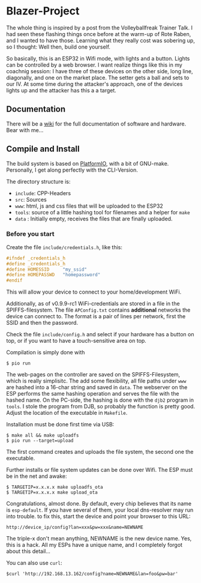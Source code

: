 # Blazer-Project #

The whole thing is inspired by a post from the Volleyballfreak Trainer
Talk. I had seen these flashing things once before at the warm-up of
Rote Raben, and I wanted to have those. Learning what they really cost
was sobering up, so I thought: Well then, build one yourself.

So basically, this is an ESP32 in Wifi mode, with lights and a
button. Lights can be controlled by a web browser. I want realize
things like this in my coachnig session: I have three of these devices
on the other side, long line, diagonally, and one on the market
place. The setter gets a ball and sets to our IV. At some time during
the attacker's approach, one of the devices lights up and the attacker
has this a a target.

## Documentation ##

There will be a [wiki](https://github.com/tomdmr/blazer2/wiki) for the
full documentation of software and hardware. Bear with me...

## Compile and Install ##

The build system is based on
[PlatformIO](https://www.platformio.org/), with a bit of GNU-make.
Personally, I get along perfectly with the CLI-Version. 

The directory structure is:

  * `include`: CPP-Headers
  * `src`: Sources
  * `www`: html, js and css files that will be uploaded to the ESP32
  * `tools`: source of a little hashing tool for filenames and a helper for `make`
  * `data` : Initially empty, receives the files that are finally uploaded.

### Before you start ###

Create the file `include/credentials.h`, like this:

``` c++
#ifndef _credentials_h
#define _credentials_h
#define HOMESSID     "my_ssid"
#define HOMEPASSWD   "homepassword"
#endif
``` 
This will allow your device to connect to your home/development WiFi.

Additionally, as of v0.9.9-rc1 WiFi-credentials are stored in a file
in the SPIFFS-filesystem. The file `APConfig.txt` contains
**additional** networks the device can connect to. The format is a
pair of lines per network, first the SSID and then the password.

Check the file `include/config.h` and select if your hardware has a
button on top, or if you want to have a touch-sensitive area on top.

Compilation is simply done with

``` shell
$ pio run
```

The web-pages on the controller are saved on the SPIFFS-Filesystem,
which is really simplisitc. The add some flexibility, all file paths
under `www` are hashed into a 16-char string and saved in `data`. The
webserver on the ESP performs the same hashing operation and serves
the file with the hashed name. On the PC-side, the hashing is done
with the `djb2` program in `tools`. I stole the program from DJB, so
probably the function is pretty good. Adjust the location of the executable in `Makefile`.

Installation must be done first time via USB:

``` shell
$ make all && make uploadfs
$ pio run --target=upload
```

The first command creates and uploads the file system, the second one the executable. 

Further installs or file system updates can be done over Wifi. The ESP must be in the net and awake:

``` shell
$ TARGETIP=x.x.x.x make uploadfs_ota
$ TARGETIP=x.x.x.x make upload_ota

```

Congratulations, almost done. By default, every chip believes that its
name is `esp-default`. If you have several of them, your local
dns-resolver may run into trouble. to fix this, start the device and point your browser to this URL:

`http://device_ip/config?lan=xxx&pw=xxx&name=NEWNAME`

The triple-x don't mean anything, NEWNAME is the new device name. Yes,
this is a hack. All my ESPs have a unique name, and I completely
forgot about this detail...

You can also use `curl`:

``` shell
$curl 'http://192.168.13.162/config?name=NEWNAME&lan=foo&pw=bar'
```

